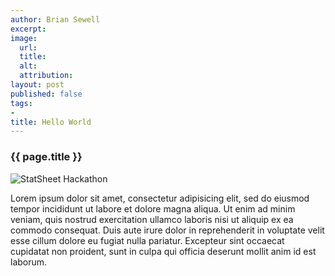 ```yaml
---
author: Brian Sewell
excerpt:
image:
  url:
  title:
  alt:
  attribution:
layout: post
published: false
tags:
-
title: Hello World
---
```


### {{ page.title }}

<img src="http://farm8.staticflickr.com/7110/7585068972_731c392fd3_c.jpg" alt="StatSheet Hackathon" />

Lorem ipsum dolor sit amet, consectetur adipisicing elit, sed do eiusmod
tempor incididunt ut labore et dolore magna aliqua. Ut enim ad minim veniam,
quis nostrud exercitation ullamco laboris nisi ut aliquip ex ea commodo
consequat. Duis aute irure dolor in reprehenderit in voluptate velit esse
cillum dolore eu fugiat nulla pariatur. Excepteur sint occaecat cupidatat non
proident, sunt in culpa qui officia deserunt mollit anim id est laborum.